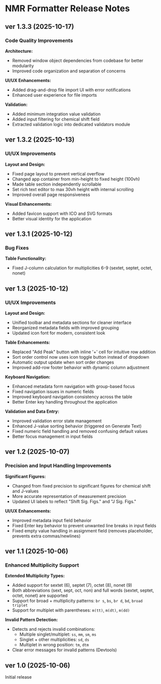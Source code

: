 # NMR Formatter Release Notes

## ver 1.3.3 (2025-10-17)

### Code Quality Improvements

**Architecture:**
- Removed window object dependencies from codebase for better modularity
- Improved code organization and separation of concerns

**UI/UX Enhancements:**
- Added drag-and-drop file import UI with error notifications
- Enhanced user experience for file imports

**Validation:**
- Added minimum integration value validation
- Added input filtering for chemical shift field
- Extracted validation logic into dedicated validators module

## ver 1.3.2 (2025-10-13)

### UI/UX Improvements

**Layout and Design:**
- Fixed page layout to prevent vertical overflow
- Changed app container from min-height to fixed height (100vh)
- Made table section independently scrollable
- Set rich text editor to max 30vh height with internal scrolling
- Improved overall page responsiveness

**Visual Enhancements:**
- Added favicon support with ICO and SVG formats
- Better visual identity for the application

## ver 1.3.1 (2025-10-12)

### Bug Fixes

**Table Functionality:**
- Fixed J-column calculation for multiplicities 6-9 (sextet, septet, octet, nonet)

## ver 1.3 (2025-10-12)

### UI/UX Improvements

**Layout and Design:**
- Unified toolbar and metadata sections for cleaner interface
- Reorganized metadata fields with improved grouping
- Updated icon font for modern, consistent look

**Table Enhancements:**
- Replaced "Add Peak" button with inline '+' cell for intuitive row addition
- Sort order control now uses icon toggle button instead of dropdown
- Automatic output update when sort order changes
- Improved add-row footer behavior with dynamic column adjustment

**Keyboard Navigation:**
- Enhanced metadata form navigation with group-based focus
- Fixed navigation issues in numeric fields
- Improved keyboard navigation consistency across the table
- Better Enter key handling throughout the application

**Validation and Data Entry:**
- Improved validation error state management
- Enhanced J-value sorting behavior (triggered on Generate Text)
- Fixed numeric field handling and removed confusing default values
- Better focus management in input fields

## ver 1.2 (2025-10-07)

### Precision and Input Handling Improvements

**Significant Figures:**
- Changed from fixed precision to significant figures for chemical shift and J-values
- More accurate representation of measurement precision
- Updated UI labels to reflect "Shift Sig. Figs." and "J Sig. Figs."

**UI/UX Enhancements:**
- Improved metadata input field behavior
- Fixed Enter key behavior to prevent unwanted line breaks in input fields
- Fixed empty value handling in assignment field (removes placeholder, prevents extra commas/newlines)

## ver 1.1 (2025-10-06)

### Enhanced Multiplicity Support

**Extended Multiplicity Types:**
- Added support for sextet (6), septet (7), octet (8), nonet (9)
- Both abbreviations (sext, sept, oct, non) and full words (sextet, septet, octet, nonet) are supported
- Support for broad + multiplicity patterns: `br s`, `bs`, `br d`, `bd`, `broad triplet`
- Support for multiplet with parentheses: `m(tt)`, `m(dt)`, `m(dd)`

**Invalid Pattern Detection:**
- Detects and rejects invalid combinations:
  - Multiple singlet/multiplet: `ss`, `mm`, `sm`, `ms`
  - Singlet + other multiplicities: `sd`, `ds`
  - Multiplet in wrong position: `tm`, `dtm`
- Clear error messages for invalid patterns (Devtools)

## ver 1.0 (2025-10-06)
Initial release
